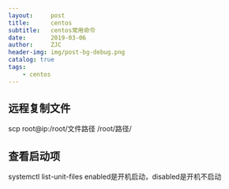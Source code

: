 ```yaml
---
layout:     post
title:      centos
subtitle:   centos常用命令
date:       2019-03-06
author:     ZJC
header-img: img/post-bg-debug.png
catalog: true
tags:
    - centos
---
```


## 远程复制文件
scp root@ip:/root/文件路径 /root/路径/

## 查看启动项 
 
systemctl list-unit-files
enabled是开机启动，disabled是开机不启动